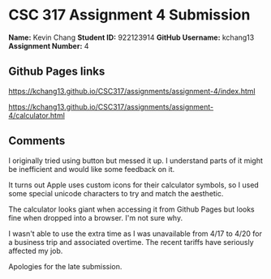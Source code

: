 # CSC 317 Assignment 4 Submission

**Name:** Kevin Chang
**Student ID:** 922123914 
**GitHub Username:** kchang13  
**Assignment Number:** 4

## Github Pages links
https://kchang13.github.io/CSC317/assignments/assignment-4/index.html

https://kchang13.github.io/CSC317/assignments/assignment-4/calculator.html

## Comments
I originally tried using button but messed it up. I understand parts of it might be inefficient and would like some feedback on it.

It turns out Apple uses custom icons for their calculator symbols, so I used some special unicode characters to try and match the aesthetic.

The calculator looks giant when accessing it from Github Pages but looks fine when dropped into a browser. I'm not sure why.

I wasn't able to use the extra time as I was unavailable from 4/17 to 4/20 for a business trip and associated overtime. The recent tariffs have seriously affected my job.

Apologies for the late submission.